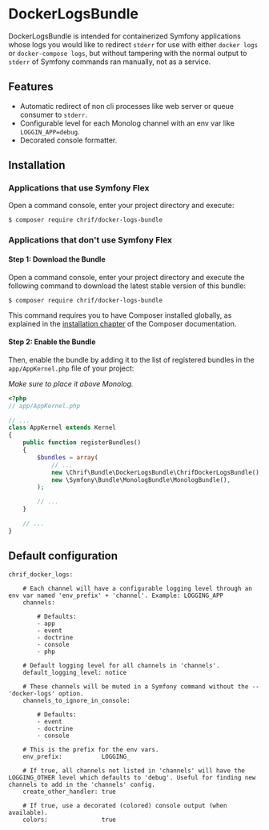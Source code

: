 # DockerLogsBundle

DockerLogsBundle is intended for containerized Symfony applications whose logs you would like to redirect `stderr` for use with either `docker logs` or `docker-compose logs`, but without tampering with the normal output to `stderr` of Symfony commands ran manually, not as a service.

## Features
* Automatic redirect of non cli processes like web server or queue consumer to `stderr`.
* Configurable level for each Monolog channel with an env var like `LOGGIN_APP=debug`.
* Decorated console formatter.

## Installation

### Applications that use Symfony Flex

Open a command console, enter your project directory and execute:

```console
$ composer require chrif/docker-logs-bundle
```

### Applications that don't use Symfony Flex

#### Step 1: Download the Bundle

Open a command console, enter your project directory and execute the
following command to download the latest stable version of this bundle:

```console
$ composer require chrif/docker-logs-bundle
```

This command requires you to have Composer installed globally, as explained
in the [installation chapter](https://getcomposer.org/doc/00-intro.md)
of the Composer documentation.

#### Step 2: Enable the Bundle

Then, enable the bundle by adding it to the list of registered bundles
in the `app/AppKernel.php` file of your project:

_Make sure to place it above Monolog._

```php
<?php
// app/AppKernel.php

// ...
class AppKernel extends Kernel
{
    public function registerBundles()
    {
        $bundles = array(
            // ...
            new \Chrif\Bundle\DockerLogsBundle\ChrifDockerLogsBundle(),
            new \Symfony\Bundle\MonologBundle\MonologBundle(),
        );

        // ...
    }

    // ...
}
```

## Default configuration
```
chrif_docker_logs:

    # Each channel will have a configurable logging level through an env var named 'env_prefix' + 'channel'. Example: LOGGING_APP
    channels:

        # Defaults:
        - app
        - event
        - doctrine
        - console
        - php

    # Default logging level for all channels in 'channels'.
    default_logging_level: notice

    # These channels will be muted in a Symfony command without the --'docker-logs' option.
    channels_to_ignore_in_console:

        # Defaults:
        - event
        - doctrine
        - console

    # This is the prefix for the env vars.
    env_prefix:           LOGGING_

    # If true, all channels not listed in 'channels' will have the LOGGING_OTHER level which defaults to 'debug'. Useful for finding new channels to add in the 'channels' config.
    create_other_handler: true

    # If true, use a decorated (colored) console output (when available).
    colors:               true
```
